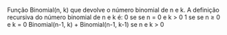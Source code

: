 Função Binomial(n, k) que devolve o número binomial de n e k. A definição recursiva do número
binomial de n e k é:
0 se se n = 0 e k > 0
1 se se n ≥ 0 e k = 0
Binomial(n-1, k) + Binomial(n-1, k-1) se n e k > 0          